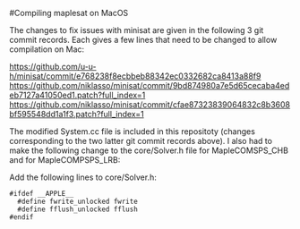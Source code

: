 #Compiling maplesat on MacOS

The changes to fix issues with minisat are given in the following 3 git commit records. Each gives a few lines that need to be changed to allow compilation on Mac:

https://github.com/u-u-h/minisat/commit/e768238f8ecbbeb88342ec0332682ca8413a88f9
https://github.com/niklasso/minisat/commit/9bd874980a7e5d65cecaba4edeb7127a41050ed1.patch?full_index=1
https://github.com/niklasso/minisat/commit/cfae87323839064832c8b3608bf595548dd1a1f3.patch?full_index=1

The modified System.cc file is included in this repositoty (changes corresponding to the two latter git commit records above).
I also had to make the following change to the core/Solver.h file for MapleCOMSPS_CHB and for MapleCOMPSPS_LRB:

Add the following lines to core/Solver.h:
````
#ifdef __APPLE__
  #define fwrite_unlocked fwrite
  #define fflush_unlocked fflush
#endif
````

